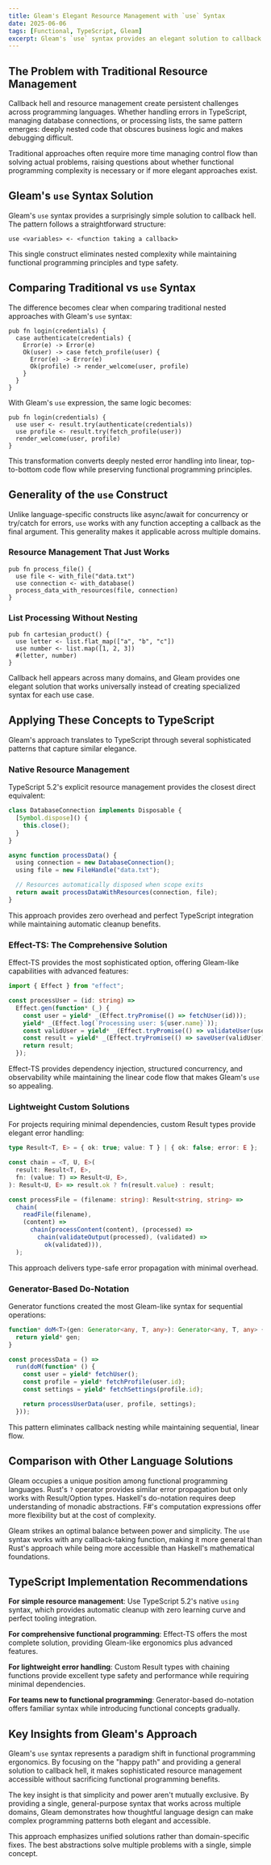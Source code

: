 ```yaml
---
title: Gleam's Elegant Resource Management with `use` Syntax
date: 2025-06-06
tags: [Functional, TypeScript, Gleam]
excerpt: Gleam's `use` syntax provides an elegant solution to callback hell that improves functional programming ergonomics across multiple domains.
---
```


## The Problem with Traditional Resource Management

Callback hell and resource management create persistent challenges across programming languages. Whether handling errors in TypeScript, managing database connections, or processing lists, the same pattern emerges: deeply nested code that obscures business logic and makes debugging difficult.

Traditional approaches often require more time managing control flow than solving actual problems, raising questions about whether functional programming complexity is necessary or if more elegant approaches exist.

## Gleam's `use` Syntax Solution

Gleam's `use` syntax provides a surprisingly simple solution to callback hell. The pattern follows a straightforward structure:

```gleam
use <variables> <- <function taking a callback>
```

This single construct eliminates nested complexity while maintaining functional programming principles and type safety.

## Comparing Traditional vs `use` Syntax

The difference becomes clear when comparing traditional nested approaches with Gleam's `use` syntax:

```gleam
pub fn login(credentials) {
  case authenticate(credentials) {
    Error(e) -> Error(e)
    Ok(user) -> case fetch_profile(user) {
      Error(e) -> Error(e)
      Ok(profile) -> render_welcome(user, profile)
    }
  }
}
```

With Gleam's `use` expression, the same logic becomes:

```gleam
pub fn login(credentials) {
  use user <- result.try(authenticate(credentials))
  use profile <- result.try(fetch_profile(user))
  render_welcome(user, profile)
}
```

This transformation converts deeply nested error handling into linear, top-to-bottom code flow while preserving functional programming principles.

## Generality of the `use` Construct

Unlike language-specific constructs like async/await for concurrency or try/catch for errors, `use` works with any function accepting a callback as the final argument. This generality makes it applicable across multiple domains.

### Resource Management That Just Works

```gleam
pub fn process_file() {
  use file <- with_file("data.txt")
  use connection <- with_database()
  process_data_with_resources(file, connection)
}
```

### List Processing Without Nesting

```gleam
pub fn cartesian_product() {
  use letter <- list.flat_map(["a", "b", "c"])
  use number <- list.map([1, 2, 3])
  #(letter, number)
}
```

Callback hell appears across many domains, and Gleam provides one elegant solution that works universally instead of creating specialized syntax for each use case.

## Applying These Concepts to TypeScript

Gleam's approach translates to TypeScript through several sophisticated patterns that capture similar elegance.

### Native Resource Management

TypeScript 5.2's explicit resource management provides the closest direct equivalent:

```typescript
class DatabaseConnection implements Disposable {
  [Symbol.dispose]() {
    this.close();
  }
}

async function processData() {
  using connection = new DatabaseConnection();
  using file = new FileHandle("data.txt");

  // Resources automatically disposed when scope exits
  return await processDataWithResources(connection, file);
}
```

This approach provides zero overhead and perfect TypeScript integration while maintaining automatic cleanup benefits.

### Effect-TS: The Comprehensive Solution

Effect-TS provides the most sophisticated option, offering Gleam-like capabilities with advanced features:

```typescript
import { Effect } from "effect";

const processUser = (id: string) =>
  Effect.gen(function* (_) {
    const user = yield* _(Effect.tryPromise(() => fetchUser(id)));
    yield* _(Effect.log(`Processing user: ${user.name}`));
    const validUser = yield* _(Effect.tryPromise(() => validateUser(user)));
    const result = yield* _(Effect.tryPromise(() => saveUser(validUser)));
    return result;
  });
```

Effect-TS provides dependency injection, structured concurrency, and observability while maintaining the linear code flow that makes Gleam's `use` so appealing.

### Lightweight Custom Solutions

For projects requiring minimal dependencies, custom Result types provide elegant error handling:

```typescript
type Result<T, E> = { ok: true; value: T } | { ok: false; error: E };

const chain = <T, U, E>(
  result: Result<T, E>,
  fn: (value: T) => Result<U, E>,
): Result<U, E> => result.ok ? fn(result.value) : result;

const processFile = (filename: string): Result<string, string> =>
  chain(
    readFile(filename),
    (content) =>
      chain(processContent(content), (processed) =>
        chain(validateOutput(processed), (validated) =>
          ok(validated))),
  );
```

This approach delivers type-safe error propagation with minimal overhead.

### Generator-Based Do-Notation

Generator functions created the most Gleam-like syntax for sequential operations:

```typescript
function* doM<T>(gen: Generator<any, T, any>): Generator<any, T, any> {
  return yield* gen;
}

const processData = () =>
  run(doM(function* () {
    const user = yield* fetchUser();
    const profile = yield* fetchProfile(user.id);
    const settings = yield* fetchSettings(profile.id);

    return processUserData(user, profile, settings);
  }));
```

This pattern eliminates callback nesting while maintaining sequential, linear flow.

## Comparison with Other Language Solutions

Gleam occupies a unique position among functional programming languages. Rust's `?` operator provides similar error propagation but only works with Result/Option types. Haskell's do-notation requires deep understanding of monadic abstractions. F#'s computation expressions offer more flexibility but at the cost of complexity.

Gleam strikes an optimal balance between power and simplicity. The `use` syntax works with any callback-taking function, making it more general than Rust's approach while being more accessible than Haskell's mathematical foundations.

## TypeScript Implementation Recommendations

**For simple resource management**: Use TypeScript 5.2's native `using` syntax, which provides automatic cleanup with zero learning curve and perfect tooling integration.

**For comprehensive functional programming**: Effect-TS offers the most complete solution, providing Gleam-like ergonomics plus advanced features.

**For lightweight error handling**: Custom Result types with chaining functions provide excellent type safety and performance while requiring minimal dependencies.

**For teams new to functional programming**: Generator-based do-notation offers familiar syntax while introducing functional concepts gradually.

## Key Insights from Gleam's Approach

Gleam's `use` syntax represents a paradigm shift in functional programming ergonomics. By focusing on the "happy path" and providing a general solution to callback hell, it makes sophisticated resource management accessible without sacrificing functional programming benefits.

The key insight is that simplicity and power aren't mutually exclusive. By providing a single, general-purpose syntax that works across multiple domains, Gleam demonstrates how thoughtful language design can make complex programming patterns both elegant and accessible.

This approach emphasizes unified solutions rather than domain-specific fixes. The best abstractions solve multiple problems with a single, simple concept.